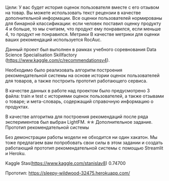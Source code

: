 Цели:
У вас будет история оценок пользователя вместе с его отзывом на товар. Вы можете использовать текст рецензии в качестве дополнительной информации.
Все оценки пользователей нормированы для бинарной классификации: если человек поставил оценку продукту 4 и больше, то мы считаем,
что продукт ему понравился, если меньше 4, то продукт не понравился.
Метрики
В качестве метрики для оценки ваших рекомендаций используется RocAuc.

Данный проект был выполнен в рамках учебного соревнования Data Science Specialisation Skillfactory (https://www.kaggle.com/c/recommendationsv4).

Необходимо было реализовать алгоритм построения рекомендательной системы на основе истории оценок пользователей для товаров, а также построить прототип работающего сервиса.

В качестве данных в работе над проектом было предусмотрено 3 файла: train и test с историями оценок пользователей, а также отзывами о товаре; и мета-словарь, содержащий справочную информацию о продуктах.

В качестве алгоритма для построения рекомендаций после ряда экспериментов был выбран LightFM.
✯✯ Дополнительное задание. Прототип рекомендательной системы

Без демонстрации работы модели не обходится ни один хакатон. Мы тоже предлагаем вам попробовать свои силы в этом задании и создать работающий прототип рекомендательной системы c помощью Streamlit и Heroku. 

Kaggle
Stas(https://www.kaggle.com/stanislav8) 0.74700

Прототип: https://sleepy-wildwood-32475.herokuapp.com/
